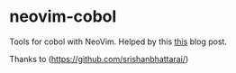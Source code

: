 # neovim-cobol
Tools for cobol with NeoVim. Helped by this [this](https://medium.com/@srishanbhattarai/a-detailed-guide-to-writing-your-first-neovim-plugin-in-rust-a81604c606b1) blog post.

Thanks to (https://github.com/srishanbhattarai/)

